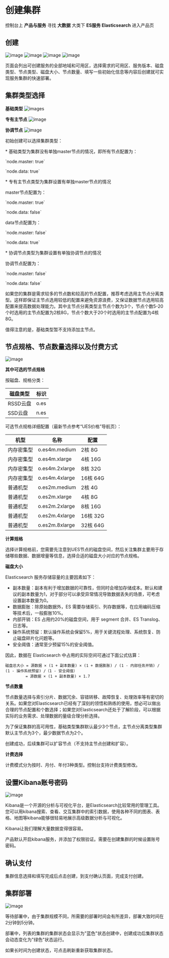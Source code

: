 # 创建集群

控制台上 **产品与服务** 寻找 **大数据** 大类下 **ES服务 Elasticsearch** 进入产品页

## 创建

![image](/images/create_ues_base_1.png)
![image](/images/create_ues_type_1.png)
![image](/images/create_ues_type_2.png)
![image](/images/create_ues_setting_1.jpg)


页面会列出可创建服务的全部地域和可用区，选择需求的可用区、服务版本、磁盘类型、节点类型、磁盘大小、节点数量、填写一些初始化信息等内容后创建就可实现服务集群的快速部署。

## 集群类型选择

**基础类型** ![images](/images/create_cluster_base_1.png) 


**专有主节点** ![image](/images/create_cluster_master_1.png)


**协调节点** ![image](/images/create_cluster_coordinating_1.png)

初始创建可以选择集群类型：

\* 基础类型为集群没有单独master节点的情况，即所有节点配置为：

\`node.master: true\`

\`node.data: true\`

\* 专有主节点类型为集群设置有单独master节点的情况

master节点配置为：

\`node.master: true\`

\`node.data: false\`

data节点配置为：

\`node.master: false\`

\`node.data: true\`

\* 协调节点类型为集群设置有单独协调节点的情况

协调节点配置为：

\`node.master: false\`

\`node.data: false\`

如果您的集群是需求较多的节点数和较高的节点配置，推荐考虑选用主节点分离类型。这样即保证主节点选用较低的配置来避免资源浪费，又保证数据节点选用较高配置来提高数据处理能力。其中主节点分离类型主节点个数为3个，节点个数5-20个时选用的主节点配置为2核8G，节点个数大于20个时选用的主节点配置为4核8G。

值得注意的是，基础类型暂不支持添加主节点。

## 节点规格、节点数量选择以及付费方式

![image](/images/create_node_type_1.jpg)

**其中可选的节点规格**

按磁盘、规格分类：

| 磁盘类型      | 标识   |
| ------- | ---- |
| RSSD云盘  | o.es |
| SSD云盘  | n.es |

可选节点规格详细配置（最新节点参考“UES价格”导航页）：

| 机型    | 名称           | 配置                 |
| ----- | ------------ | ------------------ |
| 内存密集型 | o.es4m.medium   | 2核 8G  |
| 内存密集型 | o.es4m.xlarge  | 4核 16G  |
| 内存密集型 | o.es4m.2xlarge | 8核 32G  |
| 内存密集型 | o.es4m.4xlarge | 16核 64G  |
| 普通机型  | o.es2m.medium  | 2核 4G  |
| 普通机型  | o.es2m.xlarge | 4核 8G  |
| 普通机型  | o.es2m.2xlarge  | 8核 16G  |
| 普通机型  | o.es2m.4xlarge  | 16核 32G |
| 普通机型  | o.es2m.8xlarge  | 32核 64G |

**计算规格**

选择计算规格前，您需要先注意到UES节点的磁盘空间，然后关注集群主要用于存储哪些数据、数据增量等信息，选择合适的磁盘大小对应的节点规格。

**磁盘大小**

Elasticsearch 服务存储容量的主要因素如下：
- 副本数量：副本有利于增加数据的可靠性，但同时会增加存储成本。默认和建议的副本数量为1，对于部分可以承受异常情况导致数据丢失的场景，可考虑设置副本数量为0。
- 数据膨胀：除原始数据外，ES 需要存储索引、列存数据等，在应用编码压缩等技术后，一般膨胀10%。
- 内部开销：ES 占用约20%的磁盘空间，用于 segment 合并、ES Translog、日志等。
- 操作系统预留：默认操作系统会保留5%，用于关键流程处理、系统恢复、防止磁盘碎片化问题等。
- 安全阈值：通常至少预留15%的安全阈值。

因此，数据在 Elasticsearch 中占用的实际空间可通过下面公式估算：
```
磁盘总大小 = 源数据 × (1 + 副本数量) × (1 + 数据膨胀) / (1 - 内部任务开销) / (1 - 操作系统预留) /（1 - 安全阈值）
         = 源数据 × (1 + 副本数量) × 1.7
```

**节点数量**

节点数量选择与索引分片、数据冗余、容错转移、故障恢复、处理效率等有密切的关系。如果您对Elasticsearch已经有了深刻的领悟和熟练的使用，想必可以做出合理的节点配置和个数选择；如果您对Elasticsearch还处于了解阶段，可以根据实际的业务需求、处理数据的量级合理分析选择。

为了保证集群的高可用性，基础类型集群默认最少3个节点，主节点分离类型集群默认主节点为3个，最少数据节点为2个。

创建成功，后续集群可以扩容节点（不支持主节点创建和扩容）。

**计费选择**

计费模式分为按时、月付、年付3种类型。控制台支持计费类型修改。

## 设置Kibana账号密码

![image](/images/create_kibana_passwd_1.jpg)

Kibana是一个开源的分析与可视化平台，是Elasticsearch比较常用的管理工具。您可以用kibana搜索、查看、交互集群中的索引数据，使用各种不同的图表、表格、地图等kibana能够很轻易地展示高级数据分析与可视化。

Kibana让我们理解大量数据变得很容易。

产品默认开启kibana服务，并添加了权限验证。需要在创建集群的时候设置账号密码。

## 确认支付

集群信息选择和填写完成后点击创建，到支付确认页面，完成支付创建。

## 集群部署

![image](/images/create_ues_list_1.jpg)

等待部署中，由于集群规模不同，所需要的部署时间会有所差异，部署大致时间在2分钟到5分钟。

部署中，列表的集群的集群状态会显示为"蓝色"状态创建中，创建成功后集群状态会动态变化为"绿色"状态运行。

如果长时间为创建状态，可点击刷新重新获取集群状态。
